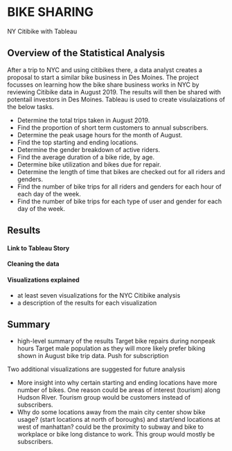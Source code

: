 # BIKE SHARING

NY Citibike with Tableau

## Overview of the Statistical Analysis

After a trip to NYC and using citibikes there, a data analyst creates a proposal to start a similar bike business in Des Moines. The project focusses on learning how the bike share business works in NYC by reviewing Citibike data in August 2019. The results will then be shared with potentail investors in Des Moines. Tableau is used to create visulaizations of the below tasks.
- Determine the total trips taken in August 2019.
- Find the proportion of short term customers to annual subscribers.
- Determine the peak usage hours for the month of August.
- Find the top starting and ending locations.
- Determine the gender breakdown of active riders.
- Find the average duration of a bike ride, by age.
- Determine bike utilization and bikes due for repair.
- Determine the length of time that bikes are checked out for all riders and genders.
- Find the number of bike trips for all riders and genders for each hour of each day of the week.
- Find the number of bike trips for each type of user and gender for each day of the week.

## Results

#### Link to Tableau Story

#### Cleaning the data

#### Visualizations explained

- at least seven visualizations for the NYC Citibike analysis
- a description of the results for each visualization

## Summary

- high-level summary of the results
 Target bike repairs during nonpeak hours
 Target male population as they will more likely prefer biking shown in August bike trip data.
 Push for subscription
 
 
Two additional visualizations are suggested for future analysis
- More insight into why certain starting and ending locations have more number of bikes. 
One reason could be areas of interest (tourism) along Hudson River. Tourism group would be customers instead of subscribers.
- Why do some locations away from the main city center show bike usage? (start locations at north of boroughs) and start/end locations at west of manhattan? could be the proximity to subway and bike to workplace or bike long distance to work. This group would mostly be subscribers.
